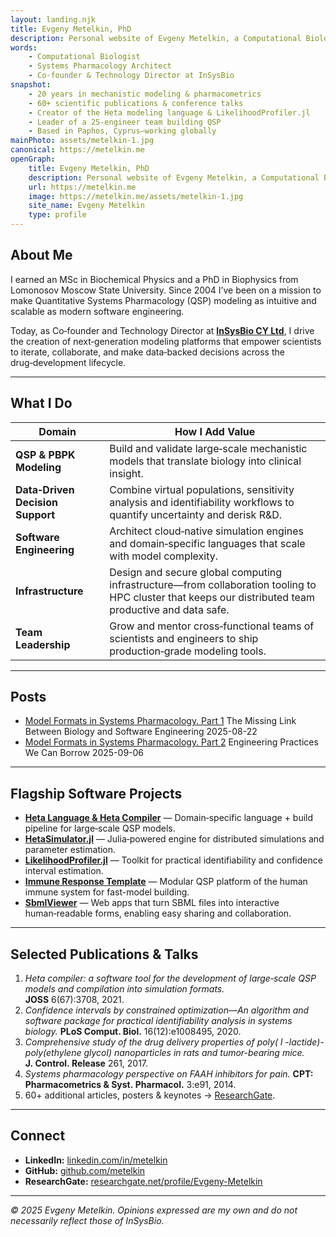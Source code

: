 ```yaml
---
layout: landing.njk
title: Evgeny Metelkin, PhD
description: Personal website of Evgeny Metelkin, a Computational Biologist and Systems Pharmacology Architect 
words:
    - Computational Biologist
    - Systems Pharmacology Architect
    - Co‑founder & Technology Director at InSysBio
snapshot:
    - 20 years in mechanistic modeling & pharmacometrics
    - 60+ scientific publications & conference talks
    - Creator of the Heta modeling language & LikelihoodProfiler.jl
    - Leader of a 25‑engineer team building QSP
    - Based in Paphos, Cyprus—working globally
mainPhoto: assets/metelkin-1.jpg
canonical: https://metelkin.me
openGraph:
    title: Evgeny Metelkin, PhD
    description: Personal website of Evgeny Metelkin, a Computational Biologist and Systems Pharmacology Architect
    url: https://metelkin.me
    image: https://metelkin.me/assets/metelkin-1.jpg
    site_name: Evgeny Metelkin
    type: profile
---
```


## About Me

I earned an MSc in Biochemical Physics and a PhD in Biophysics from Lomonosov Moscow State University. Since 2004 I’ve been on a mission to make Quantitative Systems Pharmacology (QSP) modeling as intuitive and scalable as modern software engineering.

Today, as Co‑founder and Technology Director at [**InSysBio CY Ltd**](https://insysbio.com), I drive the creation of next‑generation modeling platforms that empower scientists to iterate, collaborate, and make data‑backed decisions across the drug‑development lifecycle.

---

## What I Do

| Domain | How I Add Value |
| --- | --- |
| **QSP & PBPK Modeling** | Build and validate large‑scale mechanistic models that translate biology into clinical insight. |
| **Data‑Driven Decision Support** | Combine virtual populations, sensitivity analysis and identifiability workflows to quantify uncertainty and derisk R&D. |
| **Software Engineering** | Architect cloud‑native simulation engines and domain‑specific languages that scale with model complexity. |
| **Infrastructure** | Design and secure global computing infrastructure—from collaboration tooling to HPC cluster  that keeps our distributed team productive and data safe. |
| **Team Leadership** | Grow and mentor cross‑functional teams of scientists and engineers to ship production‑grade modeling tools. |

---

## Posts

- [Model Formats in Systems Pharmacology. Part 1](/model-formats-for-systems-pharmacology-1)
    The Missing Link Between Biology and Software Engineering
    2025-08-22
- [Model Formats in Systems Pharmacology. Part 2](/model-formats-for-systems-pharmacology-2)
    Engineering Practices We Can Borrow
    2025-09-06

---

## Flagship Software Projects

- [**Heta Language & Heta Compiler**](https://hetalang.github.io/) — Domain‑specific language + build pipeline for large‑scale QSP models.  
- [**HetaSimulator.jl**](https://github.com/hetalang/HetaSimulator.jl) — Julia‑powered engine for distributed simulations and parameter estimation.  
- [**LikelihoodProfiler.jl**](https://github.com/insysbio/LikelihoodProfiler.jl) — Toolkit for practical identifiability and confidence interval estimation.  
- [**Immune Response Template**](https://irt.insysbio.com/) — Modular QSP platform of the human immune system for fast-model building.  
- [**SbmlViewer**](https://sv.insysbio.com/) — Web apps that turn SBML files into interactive human‑readable forms, enabling easy sharing and collaboration.

---

## Selected Publications & Talks

1. *Heta compiler: a software tool for the development of large‑scale QSP models and compilation into simulation formats.* **JOSS** 6(67):3708, 2021.
2. *Confidence intervals by constrained optimization—An algorithm and software package for practical identifiability analysis in systems biology.* **PLoS Comput. Biol.** 16(12):e1008495, 2020.  
3. *Comprehensive study of the drug delivery properties of poly( l -lactide)-poly(ethylene glycol) nanoparticles in rats and tumor-bearing mice.* **J. Control. Release** 261, 2017.
4. *Systems pharmacology perspective on FAAH inhibitors for pain.* **CPT: Pharmacometrics & Syst. Pharmacol.** 3:e91, 2014.  
5. 60+ additional articles, posters & keynotes → [ResearchGate](https://www.researchgate.net/profile/Evgeny-Metelkin).

---

## Connect

- **LinkedIn:** [linkedin.com/in/metelkin](https://www.linkedin.com/in/metelkin)  
- **GitHub:** [github.com/metelkin](https://github.com/metelkin)
- **ResearchGate:** [researchgate.net/profile/Evgeny-Metelkin](https://www.researchgate.net/profile/Evgeny-Metelkin)

---

*© 2025 Evgeny Metelkin. Opinions expressed are my own and do not necessarily reflect those of InSysBio.*

